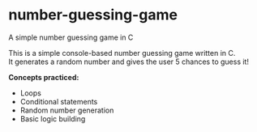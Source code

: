 # number-guessing-game
A simple number guessing game in C

This is a simple console-based number guessing game written in C.  
It generates a random number and gives the user 5 chances to guess it!

**Concepts practiced:**
- Loops
- Conditional statements
- Random number generation
- Basic logic building
